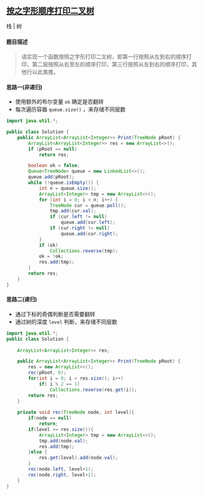 ## [按之字形顺序打印二叉树](https://www.nowcoder.com/practice/91b69814117f4e8097390d107d2efbe0)

<code style="color: var(--vscode-textPreformat-foreground); font-family: Menlo, Monaco, Consolas, &quot;Droid Sans Mono&quot;, &quot;Courier New&quot;, monospace, &quot;Droid Sans Fallback&quot;; font-size: 14px; line-height: 19px;">栈</code><span>&nbsp;</span>|<span>&nbsp;</span><code style="color: var(--vscode-textPreformat-foreground); font-family: Menlo, Monaco, Consolas, &quot;Droid Sans Mono&quot;, &quot;Courier New&quot;, monospace, &quot;Droid Sans Fallback&quot;; font-size: 14px; line-height: 19px;">树</code>

#### 题目描述

> 请实现一个函数按照之字形打印二叉树，即第一行按照从左到右的顺序打印，第二层按照从右至左的顺序打印，第三行按照从左到右的顺序打印，其他行以此类推。

#### 思路一(非递归)
* 使用额外的布尔变量 `ok` 确定是否翻转
* 每次遍历容器 `queue.size()` ，来存储不同层数 

```java
import java.util.*;

public class Solution {
    public ArrayList<ArrayList<Integer>> Print(TreeNode pRoot) {
        ArrayList<ArrayList<Integer>> res = new ArrayList<>();
        if (pRoot == null)
            return res;

        boolean ok = false;
        Queue<TreeNode> queue = new LinkedList<>();
        queue.add(pRoot);
        while (!queue.isEmpty()) {
            int n = queue.size();
            ArrayList<Integer> tmp = new ArrayList<>();
            for (int i = 0; i < n; i++) {
                TreeNode cur = queue.poll();
                tmp.add(cur.val);
                if (cur.left != null)
                    queue.add(cur.left);
                if (cur.right != null)
                    queue.add(cur.right);
            }
            if (ok)
                Collections.reverse(tmp);
            ok = !ok;
            res.add(tmp);
        }
        return res;
    }
}
```

#### 思路二(递归)
* 通过下标的奇偶判断是否需要翻转
* 通过树的深度 `level` 判断，来存储不同层数

```java
import java.util.*;
public class Solution {
    
    ArrayList<ArrayList<Integer>> res;

    public ArrayList<ArrayList<Integer>> Print(TreeNode pRoot) {
        res = new ArrayList<>();
        rec(pRoot, 0);
        for(int i = 0; i < res.size(); i++) 
            if( i % 2 == 1) 
                Collections.reverse(res.get(i));
        return res;
    }
    
    private void rec(TreeNode node, int level){
        if(node == null) 
            return;
        if(level >= res.size()){
            ArrayList<Integer> tmp = new ArrayList<>();
            tmp.add(node.val);
            res.add(tmp);
        }else {
            res.get(level).add(node.val);
        }
        rec(node.left, level+1);
        rec(node.right, level+1);
    }
}
```
